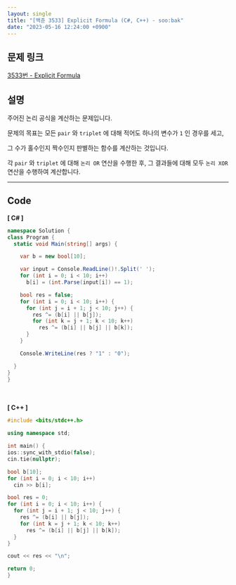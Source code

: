 ```yaml
---
layout: single
title: "[백준 3533] Explicit Formula (C#, C++) - soo:bak"
date: "2023-05-16 12:24:00 +0900"
---
```


## 문제 링크
  [3533번 - Explicit Formula](https://www.acmicpc.net/problem/3533)

## 설명
주어진 논리 공식을 계산하는 문제입니다. <br>

문제의 목표는 모든 `pair` 와 `triplet` 에 대해 적어도 하나의 변수가 `1` 인 경우를 세고, <br>

그 수가 홀수인지 짝수인지 판별하는 함수를 계산하는 것입니다. <br>

각 `pair` 와 `triplet` 에 대해 `논리 OR` 연산을 수행한 후, 그 결과들에 대해 모두 `논리 XOR` 연산을 수행하여 계산합니다.  <br>

- - -

## Code
<b>[ C# ] </b>
<br>

  ```c#
namespace Solution {
  class Program {
    static void Main(string[] args) {

      var b = new bool[10];

      var input = Console.ReadLine()!.Split(' ');
      for (int i = 0; i < 10; i++)
        b[i] = (int.Parse(input[i]) == 1);

      bool res = false;
      for (int i = 0; i < 10; i++) {
        for (int j = i + 1; j < 10; j++) {
          res ^= (b[i] || b[j]);
          for (int k = j + 1; k < 10; k++)
            res ^= (b[i] || b[j] || b[k]);
        }
      }

      Console.WriteLine(res ? "1" : "0");

    }
  }
}
  ```
<br><br>
<b>[ C++ ] </b>
<br>

  ```c++
#include <bits/stdc++.h>

using namespace std;

int main() {
  ios::sync_with_stdio(false);
  cin.tie(nullptr);

  bool b[10];
  for (int i = 0; i < 10; i++)
    cin >> b[i];

  bool res = 0;
  for (int i = 0; i < 10; i++) {
    for (int j = i + 1; j < 10; j++) {
      res ^= (b[i] || b[j]);
      for (int k = j + 1; k < 10; k++)
        res ^= (b[i] || b[j] || b[k]);
    }
  }

  cout << res << "\n";

  return 0;
}
  ```
